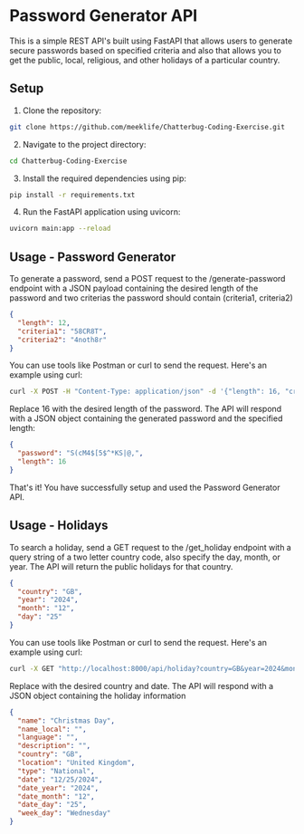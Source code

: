 # Password Generator API

This is a simple REST API's built using FastAPI that allows users to generate secure passwords based on specified criteria and also that allows you to get the public, local, religious, and other holidays of a particular country.

## Setup

1. Clone the repository:

```bash
git clone https://github.com/meeklife/Chatterbug-Coding-Exercise.git
```

2. Navigate to the project directory:

```bash
cd Chatterbug-Coding-Exercise
```

3. Install the required dependencies using pip:

```bash
pip install -r requirements.txt
```

4. Run the FastAPI application using uvicorn:

```bash
uvicorn main:app --reload
```

## Usage - Password Generator

To generate a password, send a POST request to the /generate-password endpoint with a JSON payload containing the desired length of the password and two criterias the password should contain (criteria1, criteria2)

```json
{
  "length": 12,
  "criteria1": "58CR8T",
  "criteria2": "4noth8r"
}
```

You can use tools like Postman or curl to send the request. Here's an example using curl:

```bash
curl -X POST -H "Content-Type: application/json" -d '{"length": 16, "criteria1": "MYSEcretKEy", "criteria2": "AnotherSecret" }' http://localhost:8000/generate-password
```

Replace 16 with the desired length of the password. The API will respond with a JSON object containing the generated password and the specified length:

```json
{
  "password": "S(cM4$[5$^*KS|@,",
  "length": 16
}
```

That's it! You have successfully setup and used the Password Generator API.

## Usage - Holidays

To search a holiday, send a GET request to the /get_holiday endpoint with a query string of a two letter country code, also specify the day, month, or year. The API will return the public holidays for that country.

```json
{
  "country": "GB",
  "year": "2024",
  "month": "12",
  "day": "25"
}
```

You can use tools like Postman or curl to send the request. Here's an example using curl:

```bash
curl -X GET "http://localhost:8000/api/holiday?country=GB&year=2024&month=12&day=25"
```

Replace with the desired country and date. The API will respond with a JSON object containing the holiday information

```json
{
  "name": "Christmas Day",
  "name_local": "",
  "language": "",
  "description": "",
  "country": "GB",
  "location": "United Kingdom",
  "type": "National",
  "date": "12/25/2024",
  "date_year": "2024",
  "date_month": "12",
  "date_day": "25",
  "week_day": "Wednesday"
}
```

